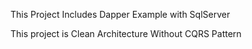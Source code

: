 This Project Includes Dapper Example with SqlServer

This project is Clean Architecture Without CQRS Pattern